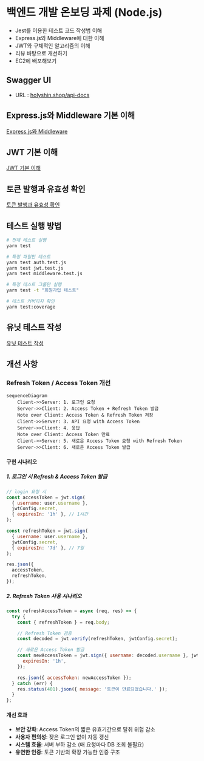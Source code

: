 # 백엔드 개발 온보딩 과제 (Node.js)

- Jest를 이용한 테스트 코드 작성법 이해
- Express.js와 Middleware에 대한 이해
- JWT와 구체적인 알고리즘의 이해
- 리뷰 바탕으로 개선하기
- EC2에 배포해보기

## Swagger UI

- URL : [holyshin.shop/api-docs](http://holyshin.shop:3000/api-docs/)

## Express.js와 Middleware 기본 이해

[Express.js와 Middleware](docs/express-middleware.md)

## JWT 기본 이해

[JWT 기본 이해](docs/jwt-basic.md)

## 토큰 발행과 유효성 확인

[토큰 발행과 유효성 확인](docs/token-validation.md)

## 테스트 실행 방법

```bash
# 전체 테스트 실행
yarn test

# 특정 파일만 테스트
yarn test auth.test.js
yarn test jwt.test.js
yarn test middleware.test.js

# 특정 테스트 그룹만 실행
yarn test -t "회원가입 테스트"

# 테스트 커버리지 확인
yarn test:coverage
```

## 유닛 테스트 작성

[유닛 테스트 작성](docs/unit-test.md)

## 개선 사항

### Refresh Token / Access Token 개선

```mermaid
sequenceDiagram
    Client->>Server: 1. 로그인 요청
    Server->>Client: 2. Access Token + Refresh Token 발급
    Note over Client: Access Token & Refresh Token 저장
    Client->>Server: 3. API 요청 with Access Token
    Server->>Client: 4. 응답
    Note over Client: Access Token 만료
    Client->>Server: 5. 새로운 Access Token 요청 with Refresh Token
    Server->>Client: 6. 새로운 Access Token 발급
```

#### 구현 시나리오

##### 1. 로그인 시 Refresh & Access Token 발급

```javascript
// login 요청 시
const accessToken = jwt.sign(
  { username: user.username },
  jwtConfig.secret,
  { expiresIn: '1h' }, // 1시간
);

const refreshToken = jwt.sign(
  { username: user.username },
  jwtConfig.secret,
  { expiresIn: '7d' }, // 7일
);

res.json({
  accessToken,
  refreshToken,
});
```

##### 2. Refresh Token 사용 시나리오

```javascript
const refreshAccessToken = async (req, res) => {
  try {
    const { refreshToken } = req.body;

    // Refresh Token 검증
    const decoded = jwt.verify(refreshToken, jwtConfig.secret);

    // 새로운 Access Token 발급
    const newAccessToken = jwt.sign({ username: decoded.username }, jwtConfig.secret, {
      expiresIn: '1h',
    });

    res.json({ accessToken: newAccessToken });
  } catch (err) {
    res.status(401).json({ message: '토큰이 만료되었습니다.' });
  }
};
```

#### 개선 효과

- **보안 강화**: Access Token의 짧은 유효기간으로 탈취 위험 감소
- **사용자 편의성**: 잦은 로그인 없이 자동 갱신
- **시스템 효율**: 서버 부하 감소 (매 요청마다 DB 조회 불필요)
- **유연한 인증**: 토큰 기반의 확장 가능한 인증 구조
